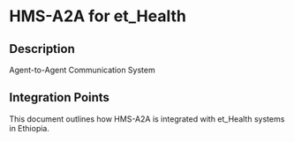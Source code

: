# HMS-A2A for et_Health

## Description

Agent-to-Agent Communication System

## Integration Points

This document outlines how HMS-A2A is integrated with et_Health systems in Ethiopia.

